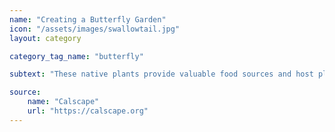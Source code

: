 ```yaml
---
name: "Creating a Butterfly Garden"
icon: "/assets/images/swallowtail.jpg" 
layout: category

category_tag_name: "butterfly"

subtext: "These native plants provide valuable food sources and host plants for butterflies." 

source:
    name: "Calscape"
    url: "https://calscape.org"
---
```


